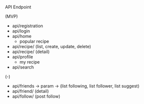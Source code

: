 API Endpoint

(MVP)
- api/registration
- api/login
- api/home
    - popular recipe
- api/recipe/ (list, create, update, delete)
- api/recipe/<uid> (detail)
- api/profile
    - my recipe
- api/search

(-)
- api/friends -> param -> (list following, list follower, list suggest)
- api/friend/<uid> (detail)
- api/follow/<uid> (post follow)